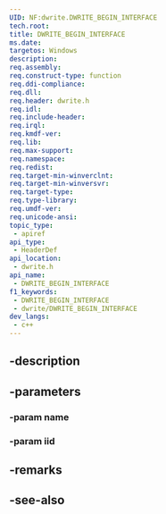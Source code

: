 ```yaml
---
UID: NF:dwrite.DWRITE_BEGIN_INTERFACE
tech.root: 
title: DWRITE_BEGIN_INTERFACE
ms.date: 
targetos: Windows
description: 
req.assembly: 
req.construct-type: function
req.ddi-compliance: 
req.dll: 
req.header: dwrite.h
req.idl: 
req.include-header: 
req.irql: 
req.kmdf-ver: 
req.lib: 
req.max-support: 
req.namespace: 
req.redist: 
req.target-min-winverclnt: 
req.target-min-winversvr: 
req.target-type: 
req.type-library: 
req.umdf-ver: 
req.unicode-ansi: 
topic_type:
 - apiref
api_type:
 - HeaderDef
api_location:
 - dwrite.h
api_name:
 - DWRITE_BEGIN_INTERFACE
f1_keywords:
 - DWRITE_BEGIN_INTERFACE
 - dwrite/DWRITE_BEGIN_INTERFACE
dev_langs:
 - c++
---
```


## -description

## -parameters

### -param name

### -param iid

## -remarks

## -see-also

